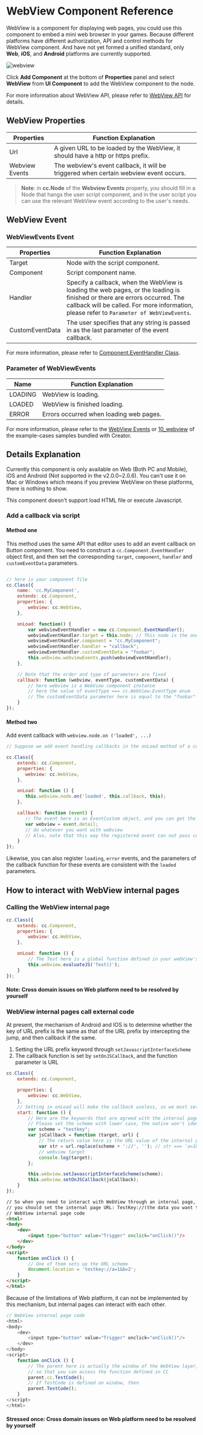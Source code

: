 # WebView Component Reference

WebView is a component for displaying web pages, you could use this component to embed a mini web browser in your games. Because different platforms have different authorization, API and control methods for WebView component. And have not yet formed a unified standard, only **Web**, **iOS**, and **Android** platforms are currently supported.

![webview](./webview/webview.png)

Click **Add Component** at the bottom of **Properties** panel and select **WebView** from **UI Component** to add the WebView component to the node.

For more information about WebView API, please refer to [WebView API](../../../api/en/classes/WebView.html) for details.

## WebView Properties

| Properties | Function Explanation
|-------- | ----------- |
| Url | A given URL to be loaded by the WebView, it should have a http or https prefix.
| Webview Events | The webview's event callback, it will be triggered when certain webview event occurs.

> **Note**: in **cc.Node** of the **Webview Events** property, you should fill in a Node that hangs the user script component, and in the user script you can use the relevant WebView event according to the user's needs.

## WebView Event

### WebViewEvents Event

| Properties |   Function Explanation
| -------------- | ----------- |
|Target| Node with the script component.
|Component| Script component name.
|Handler| Specify a callback, when the WebView is loading the web pages, or the loading is finished or there are errors occurred. The callback will be called. For more information, please refer to `Parameter of WebViewEvents`.
| CustomEventData | The user specifies that any string is passed in as the last parameter of the event callback. |

For more information, please refer to [Component.EventHandler Class](../../../api/en/classes/Component.EventHandler.html).

### Parameter of WebViewEvents

| Name |   Function Explanation
| -------------- | ----------- |
| LOADING | WebView is loading.
| LOADED| WebView is finished loading.
| ERROR| Errors occurred when loading web pages.

For more information, please refer to the [WebView Events](../../../api/en/classes/WebView.html#events) or [10_webview](https://github.com/cocos/example-projects/tree/master/assets/cases/02_ui/10_webview) of the example-cases samples bundled with Creator.

## Details Explanation

Currently this component is only available on Web (Both PC and Mobile), iOS and Android (Not supported in the v2.0.0~2.0.6). You can't use it on Mac or Windows which means if you preview WebView on these platforms, there is nothing to show.

This component doesn't support load HTML file or execute Javascript.

### Add a callback via script

#### Method one

This method uses the same API that editor uses to add an event callback on Button component. You need to construct a `cc.Component.EventHandler` object first, and then set the corresponding `target`, `component`, `handler` and `customEventData` parameters.

```js

// here is your component file
cc.Class({
    name: 'cc.MyComponent',
    extends: cc.Component,
    properties: {
        webview: cc.WebView,
    },

    onLoad: function() {
        var webviewEventHandler = new cc.Component.EventHandler();
        webviewEventHandler.target = this.node; // This node is the one that the component that contains your event handler code belongs to
        webviewEventHandler.component = "cc.MyComponent";
        webviewEventHandler.handler = "callback";
        webviewEventHandler.customEventData = "foobar";
        this.webview.webviewEvents.push(webviewEventHandler);
    },

    // Note that the order and type of parameters are fixed
    callback: function (webview, eventType, customEventData) {
        // here webview is a WebView component instance
        // here the value of eventType === cc.WebView.EventType enum
        // The customEventData parameter here is equal to the "foobar"
    }
});
```

#### Method two

Add event callback with `webview.node.on ('loaded', ...)`

```js
// Suppose we add event handling callbacks in the onLoad method of a component and perform event handling in the callback function:

cc.Class({
    extends: cc.Component,
    properties: {
       webview: cc.WebView,
    },

    onLoad: function () {
       this.webview.node.on('loaded', this.callback, this);
    },

    callback: function (event) {
       // The event here is an EventCustom object, and you can get the WebView component through event.detail
       var webview = event.detail;
       // do whatever you want with webview
       // Also, note that this way the registered event can not pass customEventData
    }
});
```

Likewise, you can also register `loading`, `error` events, and the parameters of the callback function for these events are consistent with the `loaded` parameters.

## How to interact with WebView internal pages

### Calling the WebView internal page

```js
cc.Class({
    extends: cc.Component,
    properties: {
        webview: cc.WebView,
    },

    onLoad: function () {
        // The Test here is a global function defined in your webView's internal page code
        this.webview.evaluateJS('Test()');
    }
});
```

#### Note: Cross domain issues on Web platform need to be resolved by yourself

### WebView internal pages call external code

At present, the mechanism of Android and IOS is to determine whether the key of URL prefix is the same as that of the URL prefix by intercepting the jump, and then callback if the same.

1. Setting the URL prefix keyword through `setJavascriptInterfaceScheme`
2. The callback function is set by `setOnJSCallback`, and the function parameter is URL

```js
cc.Class({
    extends: cc.Component,

    properties: {
        webview: cc.WebView,
    },
    // Setting in onLoad will make the callback useless, so we must set the cc.WebView callback in the start cycle.
    start: function () {
        // Here are the keywords that are agreed with the internal page
        // Please set the scheme with lower case, the native won't identify the uppercase char scheme.
        var scheme = "testkey";
        var jsCallback = function (target, url) {
            // The return value here is the URL value of the internal page, and it needs to parse the data it needs.
            var str = url.replace(scheme + '://', ''); // str === 'a=1&b=2'
            // webview target
            console.log(target);
        };

        this.webview.setJavascriptInterfaceScheme(scheme);
        this.webview.setOnJSCallback(jsCallback);
    }
});
```

```html
// So when you need to interact with WebView through an internal page, 
// you should set the internal page URL: TestKey://(the data you want to callback to WebView later)
// WebView internal page code
<html>
<body>
    <dev>
        <input type="button" value="Trigger" onclick="onClick()"/>
    </dev>
</body>
<script>
    function onClick () {
        // One of them sets up the URL scheme
        document.location = 'testkey://a=1&b=2';
    }
</script>
</html>
```

Because of the limitations of Web platform, it can not be implemented by this mechanism, but internal pages can interact with each other.

```js
// WebView internal page code
<html>
<body>
    <dev>
        <input type="button" value="Trigger" onclick="onClick()"/>
    </dev>
</body>
<script>
    function onClick () {
        // The parent here is actually the window of the WebView layer, 
        // so that you can access the function defined in CC
        parent.cc.TestCode();
        // If TestCode is defined on window, then
        parent.TestCode();
    }
</script>
</html>
```

#### Stressed once: Cross domain issues on Web platform need to be resolved by yourself
